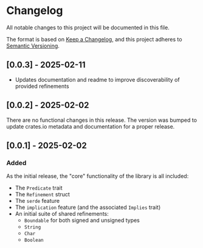 # Changelog

All notable changes to this project will be documented in this file.

The format is based on [Keep a Changelog](https://keepachangelog.com/en/1.1.0/), and this project
adheres to [Semantic Versioning](https://semver.org/spec/v2.0.0.html).

## [0.0.3] - 2025-02-11

- Updates documentation and readme to improve discoverability of provided refinements

## [0.0.2] - 2025-02-02

There are no functional changes in this release. The version was bumped to update crates.io metadata
and documentation for a proper release.

## [0.0.1] - 2025-02-02

### Added

As the initial release, the "core" functionality of the library is all included:

- The `Predicate` trait
- The `Refinement` struct
- The `serde` feature
- The `implication` feature (and the associated `Implies` trait)
- An initial suite of shared refinements:
  - `Boundable` for both signed and unsigned types
  - `String`
  - `Char`
  - `Boolean`
